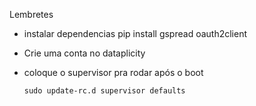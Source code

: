  Lembretes
- instalar dependencias 
pip install gspread oauth2client


- Crie uma conta no dataplicity

- coloque o supervisor pra rodar após o boot

  `sudo update-rc.d supervisor defaults`


